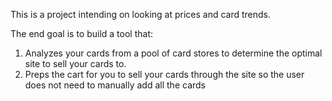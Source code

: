 This is a project intending on looking at prices and card trends.

The end goal is to build a tool that:
1) Analyzes your cards from a pool of card stores to determine the optimal site to sell your cards to.
2) Preps the cart for you to sell your cards through the site so the user does not need to manually add all the cards 

